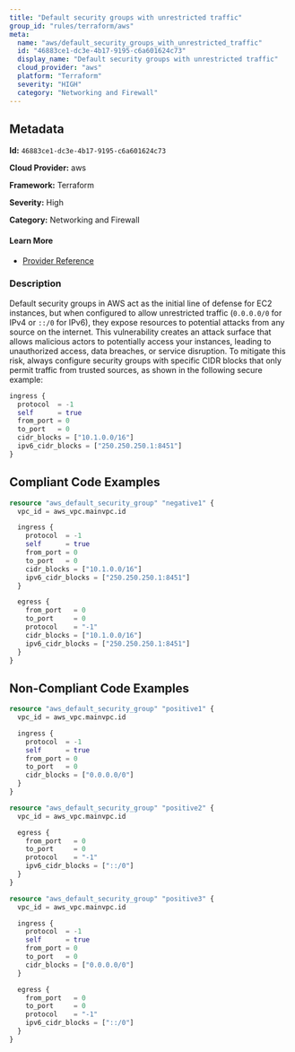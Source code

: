 ```yaml
---
title: "Default security groups with unrestricted traffic"
group_id: "rules/terraform/aws"
meta:
  name: "aws/default_security_groups_with_unrestricted_traffic"
  id: "46883ce1-dc3e-4b17-9195-c6a601624c73"
  display_name: "Default security groups with unrestricted traffic"
  cloud_provider: "aws"
  platform: "Terraform"
  severity: "HIGH"
  category: "Networking and Firewall"
---
```

## Metadata

**Id:** `46883ce1-dc3e-4b17-9195-c6a601624c73`

**Cloud Provider:** aws

**Framework:** Terraform

**Severity:** High

**Category:** Networking and Firewall

#### Learn More

 - [Provider Reference](https://registry.terraform.io/providers/hashicorp/aws/latest/docs/resources/default_security_group)

### Description

 Default security groups in AWS act as the initial line of defense for EC2 instances, but when configured to allow unrestricted traffic (`0.0.0.0/0` for IPv4 or `::/0` for IPv6), they expose resources to potential attacks from any source on the internet. This vulnerability creates an attack surface that allows malicious actors to potentially access your instances, leading to unauthorized access, data breaches, or service disruption. To mitigate this risk, always configure security groups with specific CIDR blocks that only permit traffic from trusted sources, as shown in the following secure example:

```terraform
ingress {
  protocol  = -1
  self      = true
  from_port = 0
  to_port   = 0
  cidr_blocks = ["10.1.0.0/16"]
  ipv6_cidr_blocks = ["250.250.250.1:8451"]
}
```


## Compliant Code Examples
```terraform
resource "aws_default_security_group" "negative1" {
  vpc_id = aws_vpc.mainvpc.id

  ingress {
    protocol  = -1
    self      = true
    from_port = 0
    to_port   = 0
    cidr_blocks = ["10.1.0.0/16"]
    ipv6_cidr_blocks = ["250.250.250.1:8451"]
  }

  egress {
    from_port   = 0
    to_port     = 0
    protocol    = "-1"
    cidr_blocks = ["10.1.0.0/16"]
    ipv6_cidr_blocks = ["250.250.250.1:8451"]
  }
}
```
## Non-Compliant Code Examples
```terraform
resource "aws_default_security_group" "positive1" {
  vpc_id = aws_vpc.mainvpc.id

  ingress {
    protocol  = -1
    self      = true
    from_port = 0
    to_port   = 0
    cidr_blocks = ["0.0.0.0/0"]
  }
}

resource "aws_default_security_group" "positive2" {
  vpc_id = aws_vpc.mainvpc.id

  egress {
    from_port   = 0
    to_port     = 0
    protocol    = "-1"
    ipv6_cidr_blocks = ["::/0"]
  }
}

resource "aws_default_security_group" "positive3" {
  vpc_id = aws_vpc.mainvpc.id

  ingress {
    protocol  = -1
    self      = true
    from_port = 0
    to_port   = 0
    cidr_blocks = ["0.0.0.0/0"]
  }

  egress {
    from_port   = 0
    to_port     = 0
    protocol    = "-1"
    ipv6_cidr_blocks = ["::/0"]
  }
}
```